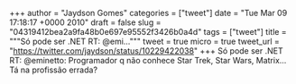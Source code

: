 
+++
author = "Jaydson Gomes"
categories = ["tweet"]
date = "Tue Mar 09 17:18:17 +0000 2010"
draft = false
slug = "04319412bea2a9fa48b0e697e95552f3426b0a4d"
tags = ["tweet"]
title = """Só pode ser .NET RT: @emi..."""
tweet = true
micro = true
tweet_url = "https://twitter.com/jaydson/status/10229422038"
+++
Só pode ser .NET RT: @eminetto: Programador q não conhece Star Trek, Star Wars, Matrix... Tá na profissão errada?
